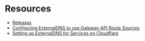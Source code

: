 # Resources
- [Releases](https://github.com/kubernetes-sigs/external-dns/releases)
- [Configuring ExternalDNS to use Gateway API Route Sources](https://kubernetes-sigs.github.io/external-dns/v0.15.0/docs/tutorials/gateway-api/)
- [Setting up ExternalDNS for Services on Cloudflare](https://kubernetes-sigs.github.io/external-dns/v0.15.0/docs/tutorials/cloudflare/)